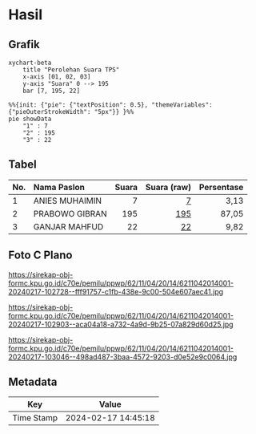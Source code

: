 # Hasil

## Grafik

```mermaid
xychart-beta
    title "Perolehan Suara TPS"
    x-axis [01, 02, 03]
    y-axis "Suara" 0 --> 195
    bar [7, 195, 22]
```

```mermaid
%%{init: {"pie": {"textPosition": 0.5}, "themeVariables": {"pieOuterStrokeWidth": "5px"}} }%%
pie showData
    "1" : 7
    "2" : 195
    "3" : 22
```

## Tabel

| No. | Nama Paslon    | Suara | Suara (raw) | Persentase |
|:--- |:-------------- | -----:| -----------:| ----------:|
| 1   | ANIES MUHAIMIN | 7     | [7][p-1]    | 3,13       |
| 2   | PRABOWO GIBRAN | 195   | [195][p-2]  | 87,05      |
| 3   | GANJAR MAHFUD  | 22    | [22][p-3]   | 9,82       |


[p-1]: https://github.com/gigit-pemilu/pemilu-2024-62-kalimantan-tengah/blob/main/pilpres/hitung-suara/sub/62-kalimantan-tengah/sub/11-pulang-pisau/sub/04-banama-tingang/sub/2014-tangkahen/sub/001-tps/sub/paslon-1.txt
[p-2]: https://github.com/gigit-pemilu/pemilu-2024-62-kalimantan-tengah/blob/main/pilpres/hitung-suara/sub/62-kalimantan-tengah/sub/11-pulang-pisau/sub/04-banama-tingang/sub/2014-tangkahen/sub/001-tps/sub/paslon-2.txt
[p-3]: https://github.com/gigit-pemilu/pemilu-2024-62-kalimantan-tengah/blob/main/pilpres/hitung-suara/sub/62-kalimantan-tengah/sub/11-pulang-pisau/sub/04-banama-tingang/sub/2014-tangkahen/sub/001-tps/sub/paslon-3.txt

## Foto C Plano

https://sirekap-obj-formc.kpu.go.id/c70e/pemilu/ppwp/62/11/04/20/14/6211042014001-20240217-102728--fff91757-c1fb-438e-9c00-504e607aec41.jpg

https://sirekap-obj-formc.kpu.go.id/c70e/pemilu/ppwp/62/11/04/20/14/6211042014001-20240217-102903--aca04a18-a732-4a9d-9b25-07a829d60d25.jpg

https://sirekap-obj-formc.kpu.go.id/c70e/pemilu/ppwp/62/11/04/20/14/6211042014001-20240217-103046--498ad487-3baa-4572-9203-d0e52e9c0064.jpg


## Metadata

| Key        | Value               |
| ---------- | ------------------- |
| Time Stamp | 2024-02-17 14:45:18 |



